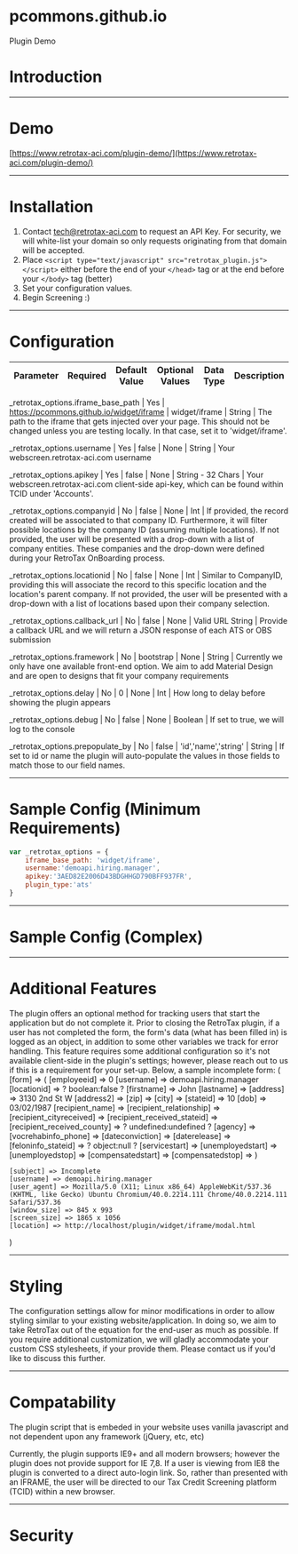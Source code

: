 # pcommons.github.io
Plugin Demo



Introduction
============

----------------------------------------------------------------------------------------
Demo
============
[https://www.retrotax-aci.com/plugin-demo/](https://www.retrotax-aci.com/plugin-demo/)


----------------------------------------------------------------------------------------
Installation
============
1. Contact tech@retrotax-aci.com to request an API Key. For security, we will white-list your domain so only requests originating from that domain will be accepted.
2. Place `<script type="text/javascript" src="retrotax_plugin.js"></script>` either before the end of your `</head>` tag or at the end before your `</body>` tag (better)
3. Set your configuration values.
4. Begin Screening :)

----------------------------------------------------------------------------------------
Configuration
============

Parameter | Required | Default Value | Optional Values | Data Type | Description 
--- | --- | --- | --- | --- | ---

_retrotax_options.iframe_base_path | Yes | https://pcommons.github.io/widget/iframe | widget/iframe | String | The path to the iframe that gets injected over your page. This should not be changed unless you are testing locally. In that case, set it to 'widget/iframe'.

_retrotax_options.username | Yes | false | None | String | Your webscreen.retrotax-aci.com username

_retrotax_options.apikey | Yes | false | None | String - 32 Chars | Your webscreen.retrotax-aci.com client-side api-key, which can be found within TCID under 'Accounts'.

_retrotax_options.companyid | No | false | None | Int | If provided, the record created will be associated to that company ID. Furthermore, it will filter possible locations by the company ID (assuming multiple locations). If not provided, the user will be presented with a drop-down with a list of company entities. These companies and the drop-down were defined during your RetroTax OnBoarding process.

_retrotax_options.locationid  | No | false | None | Int | Similar to CompanyID, providing this will associate the record to this specific location and the location's parent company. If not provided, the user will be presented with a drop-down with a list of locations based upon their company selection.

_retrotax_options.callback_url | No | false | None | Valid URL String | Provide a callback URL and we will return a JSON response of each ATS or OBS submission

_retrotax_options.framework | No | bootstrap | None | String | Currently we only have one available front-end option. We aim to add Material Design and are open to designs that fit your company requirements

_retrotax_options.delay | No | 0 | None | Int | How long to delay before showing the plugin appears

_retrotax_options.debug | No | false | None | Boolean | If set to true, we will log to the console

_retrotax_options.prepopulate_by | No | false | 'id','name','string' | String | If set to id or name the plugin will auto-populate the values in those fields to match those to our field names.  


----------------------------------------------------------------------------------------
Sample Config (Minimum Requirements)
============

```javascript
var _retrotax_options = {
    iframe_base_path: 'widget/iframe',
    username:'demoapi.hiring.manager',
    apikey:'3AED82E2006D43BDGHHGD790BFF937FR',
    plugin_type:'ats'
}
```

----------------------------------------------------------------------------------------
Sample Config (Complex)
============


----------------------------------------------------------------------------------------
Additional Features
============
The plugin offers an optional method for tracking users that start the application but do not complete it.  Prior to closing the RetroTax plugin, if a user has not completed the form, the form's data (what has been filled in) is logged as an object, in addition to some other variables we track for error handling.  This feature requires some additional configuration so it's not available client-side in the plugin's settings; however, please reach out to us if this is a requirement for your set-up. Below, a sample incomplete form:
(
    [form] => (
            [employeeid] => 0
            [username] => demoapi.hiring.manager
            [locationid] => ? boolean:false ?
            [firstname] => John
            [lastname] => 
            [address] => 3130 2nd St W
            [address2] => 
            [zip] => 
            [city] => 
            [stateid] => 10
            [dob] => 03/02/1987
            [recipient_name] => 
            [recipient_relationship] => 
            [recipient_cityreceived] => 
            [recipient_received_stateid] => 
            [recipient_received_county] => ? undefined:undefined ?
            [agency] => 
            [vocrehabinfo_phone] => 
            [dateconviction] => 
            [daterelease] => 
            [feloninfo_stateid] => ? object:null ?
            [servicestart] => 
            [unemployedstart] => 
            [unemployedstop] => 
            [compensatedstart] => 
            [compensatedstop] => 
        )

    [subject] => Incomplete
    [username] => demoapi.hiring.manager
    [user_agent] => Mozilla/5.0 (X11; Linux x86_64) AppleWebKit/537.36 (KHTML, like Gecko) Ubuntu Chromium/40.0.2214.111 Chrome/40.0.2214.111 Safari/537.36
    [window_size] => 845 x 993
    [screen_size] => 1865 x 1056
    [location] => http://localhost/plugin/widget/iframe/modal.html
)

----------------------------------------------------------------------------------------
Styling
============
The configuration settings allow for minor modifications in order to allow styling similar to your existing website/application.  In doing so, we aim to take RetroTax out of the equation for the end-user as much as possible. If you require additional customization, we will gladly accommodate your custom CSS stylesheets, if your provide them. Please contact us if you'd like to discuss this further.


----------------------------------------------------------------------------------------
Compatability
============
The plugin script that is embeded in your website uses vanilla javascript and not dependent upon any framework (jQuery, etc, etc)

Currently, the plugin supports IE9+ and all modern browsers; however the plugin does not provide support for IE 7,8. If a user is viewing from IE8 the plugin is converted to a direct auto-login link.  So, rather than presented with an IFRAME, the user will be directed to our Tax Credit Screening platform (TCID) within a new browser.

----------------------------------------------------------------------------------------
Security
============








